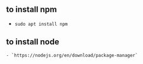 ## to install npm
- `sudo apt install npm`

## to install node
    - `https://nodejs.org/en/download/package-manager`